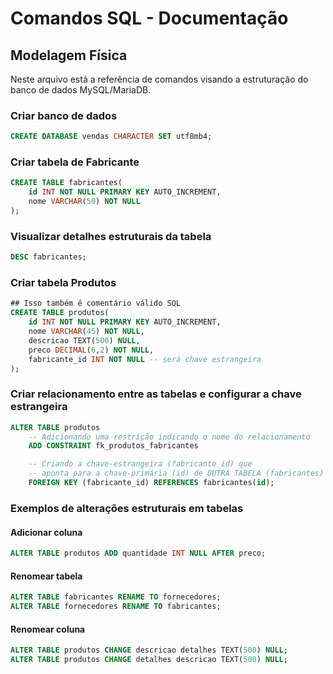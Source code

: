 # Comandos SQL - Documentação

## Modelagem Física

Neste arquivo está a referência de comandos visando a estruturação do banco de dados MySQL/MariaDB.

### Criar banco de dados

```sql
CREATE DATABASE vendas CHARACTER SET utf8mb4;
```

### Criar tabela de Fabricante

```sql
CREATE TABLE fabricantes(
    id INT NOT NULL PRIMARY KEY AUTO_INCREMENT,
    nome VARCHAR(50) NOT NULL
);
```

### Visualizar detalhes estruturais da tabela

```sql
DESC fabricantes;
```

### Criar tabela Produtos

```sql
## Isso também é comentário válido SQL
CREATE TABLE produtos(
    id INT NOT NULL PRIMARY KEY AUTO_INCREMENT,
    nome VARCHAR(45) NOT NULL,
    descricao TEXT(500) NULL,
    preco DECIMAL(6,2) NOT NULL,
    fabricante_id INT NOT NULL -- será chave estrangeira
);
```

### Criar relacionamento entre as tabelas e configurar a chave estrangeira

```sql
ALTER TABLE produtos
    -- Adicionando uma restrição indicando o nome do relacionamento
    ADD CONSTRAINT fk_produtos_fabricantes

    -- Criando a chave-estrangeira (fabricante_id) que
    -- aponta para a chave-primária (id) de OUTRA TABELA (fabricantes)
    FOREIGN KEY (fabricante_id) REFERENCES fabricantes(id);
```

### Exemplos de alterações estruturais em tabelas

#### Adicionar coluna

```sql
ALTER TABLE produtos ADD quantidade INT NULL AFTER preco;
```

#### Renomear tabela

```sql
ALTER TABLE fabricantes RENAME TO fornecedores;
ALTER TABLE fornecedores RENAME TO fabricantes;
```

#### Renomear coluna

```sql
ALTER TABLE produtos CHANGE descricao detalhes TEXT(500) NULL;
ALTER TABLE produtos CHANGE detalhes descricao TEXT(500) NULL;
```